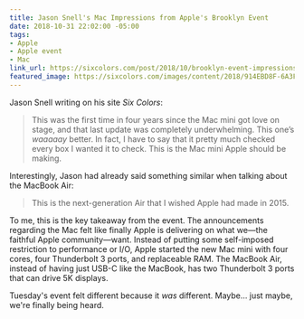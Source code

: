 ```yaml
---
title: Jason Snell's Mac Impressions from Apple's Brooklyn Event
date: 2018-10-31 22:02:00 -05:00
tags:
- Apple
- Apple event
- Mac
link_url: https://sixcolors.com/post/2018/10/brooklyn-event-impressions-love-for-the-mac/
featured_image: https://sixcolors.com/images/content/2018/914EBD8F-6A3F-488C-B920-86F51D24986F.jpeg
---
```


Jason Snell writing on his site *Six Colors*:

> This was the first time in four years since the Mac mini got love on stage, and that last update was completely underwhelming. This one’s *waaaaay* better. In fact, I have to say that it pretty much checked every box I wanted it to check. This is the Mac mini Apple should be making.

Interestingly, Jason had already said something similar when talking about the MacBook Air:

> This is the next-generation Air that I wished Apple had made in 2015.

To me, this is the key takeaway from the event. The announcements regarding the Mac felt like finally Apple is delivering on what we—the faithful Apple community—want. Instead of putting some self-imposed restriction to performance or I/O, Apple started the new Mac mini with four cores, four Thunderbolt 3 ports, and replaceable RAM. The MacBook Air, instead of having just USB-C like the MacBook, has two Thunderbolt 3 ports that can drive 5K displays.

Tuesday's event felt different because it *was* different. Maybe… just maybe, we're finally being heard.